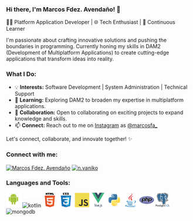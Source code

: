 ### Hi there, I'm Marcos Fdez. Avendaño! 👋

👨‍💻 Platform Application Developer | 🌐 Tech Enthusiast | 🚀 Continuous Learner

I'm passionate about crafting innovative solutions and pushing the boundaries in programming. Currently honing my skills in DAM2 (Development of Multiplatform Applications) to create cutting-edge applications that transform ideas into reality.

### What I Do:

- 💡 **Interests:** Software Development | System Administration | Technical Support
- 🌱 **Learning:** Exploring DAM2 to broaden my expertise in multiplatform applications.
- 🤝 **Collaboration:** Open to collaborating on exciting projects to expand knowledge and skills.
- 📫 **Connect:** Reach out to me on [Instagram](https://www.instagram.com/marcosfa_) as [@marcosfa_](https://www.instagram.com/marcosfa_)

Let's connect, collaborate, and innovate together! ✨

<h3 align="left">Connect with me:</h3>
<p align="left">
<a href="https://www.linkedin.com/in/marcos-fernández-avendaño-2031a41b6/" target="blank"><img align="center" src="https://raw.githubusercontent.com/rahuldkjain/github-profile-readme-generator/master/src/images/icons/Social/linked-in-alt.svg" alt="Marcos Fdez. Avendaño" height="30" width="40" /></a>
<a href="https://www.instagram.com/marcosfa_/" target="blank"><img align="center" src="https://raw.githubusercontent.com/rahuldkjain/github-profile-readme-generator/master/src/images/icons/Social/instagram.svg" alt="n.vaniko" height="30" width="40" /></a>
</p>

<h3 align="left">Languages and Tools:</h3>
<p align="left">
  <img src="https://raw.githubusercontent.com/devicons/devicon/master/icons/android/android-original-wordmark.svg" alt="android" width="40" height="40"/>
  <img src="https://www.vectorlogo.zone/logos/kotlinlang/kotlinlang-icon.svg" alt="kotlin" width="40" height="40"/>
  <img src="https://raw.githubusercontent.com/devicons/devicon/master/icons/html5/html5-original-wordmark.svg" alt="html5" width="40" height="40"/>
  <img src="https://raw.githubusercontent.com/devicons/devicon/master/icons/css3/css3-original-wordmark.svg" alt="css3" width="40" height="40"/>
  <img src="https://raw.githubusercontent.com/devicons/devicon/master/icons/javascript/javascript-original.svg" alt="javascript" width="40" height="40"/>
  <img src="https://raw.githubusercontent.com/devicons/devicon/master/icons/vuejs/vuejs-original-wordmark.svg" alt="vuejs" width="40" height="40"/>
  <img src="https://raw.githubusercontent.com/devicons/devicon/master/icons/python/python-original.svg" alt="python" width="40" height="40"/>
  <img src="https://raw.githubusercontent.com/devicons/devicon/master/icons/java/java-original.svg" alt="java" width="40" height="40"/>
  <img src="https://raw.githubusercontent.com/devicons/devicon/master/icons/php/php-original.svg" alt="php" width="40" height="40"/>
  <img src="https://raw.githubusercontent.com/devicons/devicon/master/icons/postgresql/postgresql-original-wordmark.svg" alt="postgresql" width="40" height="40"/>
  <img src="https://www.vectorlogo.zone/logos/mongodb/mongodb-icon.svg" alt="mongodb" width="40" height="40"/>
</p>




